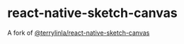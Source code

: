 # react-native-sketch-canvas

A fork of [@terrylinla/react-native-sketch-canvas](https://github.com/terrylinla/react-native-sketch-canvas)
